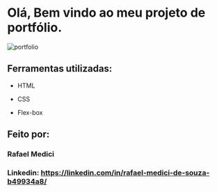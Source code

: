 # Olá, Bem vindo ao meu projeto de portfólio.

![portfolio](https://user-images.githubusercontent.com/93878383/220001642-88317543-000d-43a0-9dd8-66bbcc215937.png)

## Ferramentas utilizadas:

* HTML

* CSS

* Flex-box

## Feito por:

### Rafael Medici

### Linkedin: https://linkedin.com/in/rafael-medici-de-souza-b49934a8/

